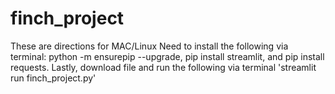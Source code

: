# finch_project
These are directions for MAC/Linux
Need to install the following via terminal:
  python -m ensurepip --upgrade,
  pip install streamlit,
  and pip install requests. Lastly, download file and run the following via terminal 'streamlit run finch_project.py'
